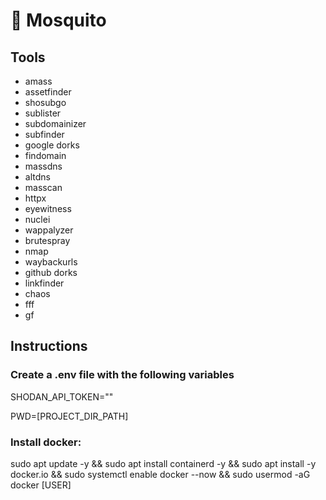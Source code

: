 # :ant: Mosquito

## Tools

- amass
- assetfinder
- shosubgo
- sublister
- subdomainizer
- subfinder
- google dorks
- findomain
- massdns
- altdns
- masscan
- httpx
- eyewitness
- nuclei
- wappalyzer
- brutespray
- nmap
- waybackurls
- github dorks
- linkfinder
- chaos
- fff
- gf

## Instructions

### Create a .env file with the following variables
SHODAN_API_TOKEN=""

PWD=[PROJECT_DIR_PATH]

### Install docker:
sudo apt update -y && sudo apt install containerd -y && sudo apt install -y docker.io && sudo systemctl enable docker --now  && sudo usermod -aG docker [USER]

